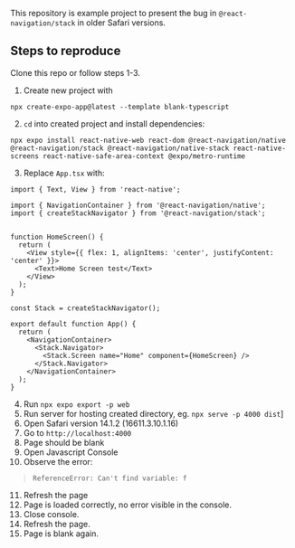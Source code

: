 This repository is example project to present the bug in `@react-navigation/stack` in older Safari versions.

## Steps to reproduce

Clone this repo or follow steps 1-3.

1. Create new project with 

`npx create-expo-app@latest --template blank-typescript`


2. `cd` into created project and install dependencies:

```
npx expo install react-native-web react-dom @react-navigation/native @react-navigation/stack @react-navigation/native-stack react-native-screens react-native-safe-area-context @expo/metro-runtime
```


3. Replace `App.tsx` with:
```tsx
import { Text, View } from 'react-native';

import { NavigationContainer } from '@react-navigation/native';
import { createStackNavigator } from '@react-navigation/stack';


function HomeScreen() {
  return (
    <View style={{ flex: 1, alignItems: 'center', justifyContent: 'center' }}>
      <Text>Home Screen test</Text>
    </View>
  );
}

const Stack = createStackNavigator();

export default function App() {
  return (
    <NavigationContainer>
      <Stack.Navigator>
        <Stack.Screen name="Home" component={HomeScreen} />
      </Stack.Navigator>
    </NavigationContainer>
  );
}
```

4. Run `npx expo export -p web`
5. Run server for hosting created directory, eg. `npx serve -p 4000 dist`]
6. Open Safari version 14.1.2 (16611.3.10.1.16)
7. Go to `http://localhost:4000`
8. Page should be blank
9. Open Javascript Console
10. Observe the error:
> `ReferenceError: Can't find variable: f`
11. Refresh the page
12. Page is loaded correctly, no error visible in the console.
13. Close console.
14. Refresh the page.
15. Page is blank again.

